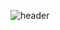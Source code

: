 ![header](https://capsule-render.vercel.app/api?type=soft&color=auto&height=300&section=header&text=Welcome%20Jiwon's%20Github&fontSize=60)
